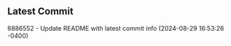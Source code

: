 
## Latest Commit
6886552 - Update README with latest commit info (2024-08-29 16:53:26 -0400) <Yunxi-Zhou>
